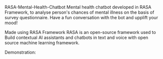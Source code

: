 RASA-Mental-Health-Chatbot
Mental health chatbot developed in RASA Framework, to analyse person's chances of mental illness on the basis of survey questionnaire. Have a fun conversation with the bot and upplift your mood!

Made using RASA Framework
RASA is an open-source framework used to Build contextual AI assistants and chatbots in text and voice with open source machine learning framework.

Demonstration:
